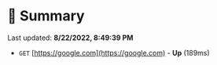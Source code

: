 # 📖 Summary
Last updated: **8/22/2022, 8:49:39 PM**

- `GET` [https://google.com](https://google.com) - **Up** (189ms)
